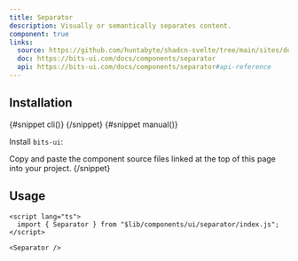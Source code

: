 ```yaml
---
title: Separator
description: Visually or semantically separates content.
component: true
links:
  source: https://github.com/huntabyte/shadcn-svelte/tree/main/sites/docs/src/lib/registry/ui/separator
  doc: https://bits-ui.com/docs/components/separator
  api: https://bits-ui.com/docs/components/separator#api-reference
---
```


<script>
  import { ComponentPreview, PMAddComp, PMInstall, Step, Steps, InstallTabs } from '$lib/components/docs';
</script>

<ComponentPreview name="separator-demo">

<div></div>

</ComponentPreview>

## Installation

<InstallTabs>
{#snippet cli()}
<PMAddComp name="separator" />
{/snippet}
{#snippet manual()}
<Steps>
<Step>

Install `bits-ui`:

</Step>
<PMInstall command="bits-ui -D" />
<Step>Copy and paste the component source files linked at the top of this page into your project.</Step>
</Steps>
{/snippet}
</InstallTabs>

## Usage

```svelte
<script lang="ts">
  import { Separator } from "$lib/components/ui/separator/index.js";
</script>

<Separator />
```
